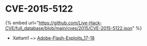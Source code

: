 # CVE-2015-5122
{% embed url="https://github.com/Live-Hack-CVE/full_database/blob/main/cves/2015/CVE-2015-5122.json" %}

* Xattam1 ~> [Adobe-Flash-Exploits_17-18](https://www.alice-snow.ru/2015/database/cve-2015-5122/adobe-flash-exploits_17-18-xattam1)